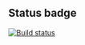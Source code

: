 ## Status badge
[![Build status](https://ci.appveyor.com/api/projects/status/ql8hd3p7uch0e2wt?svg=true)](https://ci.appveyor.com/project/wee-owl/methods)

